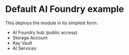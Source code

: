 # Default AI Foundry example

This deploys the module in its simplest form:

- AI Foundry hub (public access)
- Storage Account
- Key Vault
- AI Services
